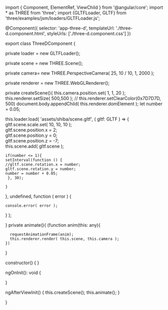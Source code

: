 import { Component, ElementRef, ViewChild } from '@angular/core';
import * as THREE from 'three';
import {GLTFLoader, GLTF} from 'three/examples/jsm/loaders/GLTFLoader.js';

@Component({
  selector: 'app-three-d',
  templateUrl: './three-d.component.html',
  styleUrls: ['./three-d.component.css']
})

export class ThreeDComponent {

  private loader = new GLTFLoader();

  private scene = new THREE.Scene();

  private camera= new THREE.PerspectiveCamera( 25, 10 / 10, 1, 2000 );
 
  private renderer = new THREE.WebGLRenderer();


  private createScene(){
  this.camera.position.set( 1, 1, 20 );
  this.renderer.setSize( 500,500 );
 // this.renderer.setClearColor(0x7D7D7D, 500)
  document.body.appendChild( this.renderer.domElement );
  let number = 0.05;
  
  this.loader.load( 'assets/shiba/scene.gltf', ( gltf: GLTF ) => {
	  gltf.scene.scale.set( 10, 10, 10 );			   
	  gltf.scene.position.x = 2;				   
    gltf.scene.position.y = 0;				   
	  gltf.scene.position.z = -7;		
	  this.scene.add( gltf.scene );
	
	if(number <= 1){
	setInterval(function () {
	//gltf.scene.rotation.x = number;
	gltf.scene.rotation.y = number;
	number = number + 0.05;
     }, 30);
	 
	}
}, undefined, function ( error ) {

	console.error( error );

} );

  }
  private animate(){
    (function anim(this: any){
    
      requestAnimationFrame(anim);
      this.renderer.render( this.scene, this.camera );
    })
    
  }

  constructor() { }

  ngOnInit(): void {

  }

  ngAfterViewInit() {
    this.createScene();
    this.animate();
  }
  
  
   
  
   
}

